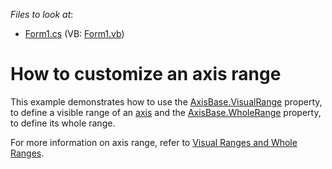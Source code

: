 <!-- default file list -->
*Files to look at*:

* [Form1.cs](./CS/WindowsFormsApplication1/Form1.cs) (VB: [Form1.vb](./VB/WindowsFormsApplication1/Form1.vb))
<!-- default file list end -->
# How to customize an axis range


<p>This example demonstrates how to use the <a href="https://documentation.devexpress.com/#CoreLibraries/DevExpressXtraChartsAxisBase_VisualRangetopic">AxisBase.VisualRange</a> property, to define a visible range of an <a href="http://larix/ReferenceBrowserMain_14_2/LoadItem.aspx?Member=D%3a5779&Template=CustomDocumentTopic">axis</a> and the <a href="https://documentation.devexpress.com/#CoreLibraries/DevExpressXtraChartsAxisBase_WholeRangetopic">AxisBase.WholeRange</a> property, to define its whole range.</p>
<p>For more information on axis range, refer to <a href="http://larix/ReferenceBrowserMain_14_2/LoadItem.aspx?Member=D%3a5803&Template=CustomDocumentTopic">Visual Ranges and Whole Ranges</a>.</p>

<br/>


